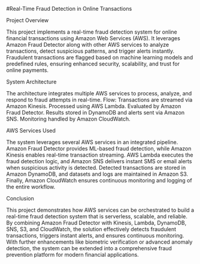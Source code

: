 #Real-Time Fraud Detection in Online Transactions

Project Overview

This project implements a real-time fraud detection system for online financial transactions using Amazon Web Services (AWS).
It leverages Amazon Fraud Detector along with other AWS services to analyze transactions, detect suspicious patterns, and trigger alerts instantly.
Fraudulent transactions are flagged based on machine learning models and predefined rules, ensuring enhanced security, scalability, and trust for online payments.

System Architecture

The architecture integrates multiple AWS services to process, analyze, and respond to fraud attempts in real-time.
Flow:
Transactions are streamed via Amazon Kinesis.
Processed using AWS Lambda.
Evaluated by Amazon Fraud Detector.
Results stored in DynamoDB and alerts sent via Amazon SNS.
Monitoring handled by Amazon CloudWatch.

AWS Services Used

The system leverages several AWS services in an integrated pipeline. Amazon Fraud Detector provides ML-based fraud detection, while Amazon Kinesis enables real-time transaction streaming. AWS Lambda executes the fraud detection logic, and Amazon SNS delivers instant SMS or email alerts when suspicious activity is detected. Detected transactions are stored in Amazon DynamoDB, and datasets and logs are maintained in Amazon S3. Finally, Amazon CloudWatch ensures continuous monitoring and logging of the entire workflow.

Conclusion

This project demonstrates how AWS services can be orchestrated to build a real-time fraud detection system that is serverless, scalable, and reliable. By combining Amazon Fraud Detector with Kinesis, Lambda, DynamoDB, SNS, S3, and CloudWatch, the solution effectively detects fraudulent transactions, triggers instant alerts, and ensures continuous monitoring. With further enhancements like biometric verification or advanced anomaly detection, the system can be extended into a comprehensive fraud prevention platform for modern financial applications.
